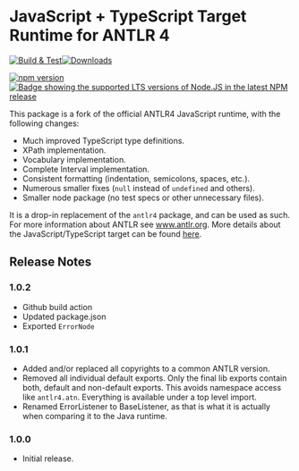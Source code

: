 # JavaScript + TypeScript Target Runtime for ANTLR 4

[![Build & Test](https://github.com/mike-lischke/antlr4ng/actions/workflows/nodejs.yml/badge.svg?branch=master)](https://github.com/mike-lischke/antlr4ng/actions/workflows/nodejs.yml)[![Downloads](https://img.shields.io/npm/dw/antlr4ng?color=blue)](https://www.npmjs.com/package/antlr4ng)

[![npm version](https://img.shields.io/npm/v/antlr4ng)](https://www.npmjs.com/package/antlr4ng)
[![Badge showing the supported LTS versions of Node.JS in the latest NPM release](https://img.shields.io/node/v-lts/antlr4ng)](https://www.npmjs.com/package/antlr4)


This package is a fork of the official ANTLR4 JavaScript runtime, with the following changes:

- Much improved TypeScript type definitions.
- XPath implementation.
- Vocabulary implementation.
- Complete Interval implementation.
- Consistent formatting (indentation, semicolons, spaces, etc.).
- Numerous smaller fixes (`null` instead of `undefined` and others).
- Smaller node package (no test specs or other unnecessary files).

It is a drop-in replacement of the `antlr4` package, and can be used as such. For more information about ANTLR see www.antlr.org. More details about the JavaScript/TypeScript target can be found [here](https://github.com/antlr/antlr4/blob/master/doc/javascript-target.md).

## Release Notes

### 1.0.2
- Github build action
- Updated package.json
- Exported `ErrorNode`

### 1.0.1

- Added and/or replaced all copyrights to a common ANTLR version.
- Removed all individual default exports. Only the final lib exports contain both, default and non-default exports. This avoids namespace access like `antlr4.atn`. Everything is available under a top level import.
- Renamed ErrorListener to BaseListener, as that is what it is actually when comparing it to the Java runtime.

### 1.0.0

- Initial release.

